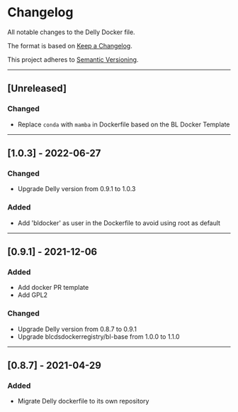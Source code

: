 # Changelog
All notable changes to the Delly Docker file.

The format is based on [Keep a Changelog](https://keepachangelog.com/en/1.0.0/).

This project adheres to [Semantic Versioning](https://semver.org/spec/v2.0.0.html).

---

## [Unreleased]
### Changed
- Replace `conda` with `mamba` in Dockerfile based on the BL Docker Template

---

## [1.0.3] - 2022-06-27
### Changed
- Upgrade Delly version from 0.9.1 to 1.0.3

### Added
- Add 'bldocker' as user in the Dockerfile to avoid using root as default

---

## [0.9.1] - 2021-12-06
### Added
- Add docker PR template
- Add GPL2

### Changed
- Upgrade Delly version from 0.8.7 to 0.9.1
- Upgrade blcdsdockerregistry/bl-base from 1.0.0 to 1.1.0 

---

## [0.8.7] - 2021-04-29
### Added
- Migrate Delly dockerfile to its own repository
